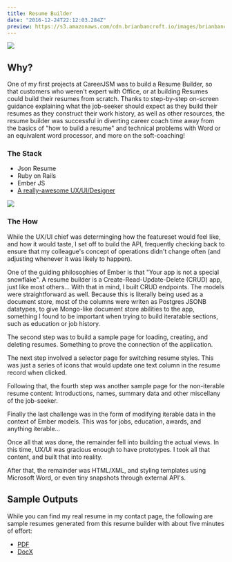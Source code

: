 ```yaml
---
title: Resume Builder
date: "2016-12-24T22:12:03.284Z"
preview: https://s3.amazonaws.com/cdn.brianbancroft.io/images/brianbancroftio/portfolio/resume-builder/resume-builder-icon.jpg
---
```


![](https://s3.amazonaws.com/cdn.brianbancroft.io/images/brianbancroftio/portfolio/resume-builder/resume-builder-view1.jpg)

## Why?

One of my first projects at CareerJSM was to build a Resume Builder, so that customers who weren't expert with Office, or at building Resumes could build their resumes from scratch. Thanks to step-by-step on-screen guidance explaining what the job-seeker should expect as they build their resumes as they construct their work history, as well as other resources, the resume builder was successful in diverting career coach time away from the basics of "how to build a resume" and technical problems with Word or an equivalent word processor, and more on the soft-coaching!

### The Stack

* Json Resume
* Ruby on Rails
* Ember JS
* [A really-awesome UX/UI/Designer](https://charleswu.ca/)

![](https://s3.amazonaws.com/cdn.brianbancroft.io/images/brianbancroftio/portfolio/resume-builder/resume-builder-view2.jpg)

### The How

While the UX/UI chief was determinging how the featureset would feel like, and how it would taste, I set off to build the API, frequently checking back to ensure that my colleague's concept of operations didn't change often (and adjusting whenever it was likely to happen).

One of the guiding philosophies of Ember is that "Your app is not a special snowflake". A resume builder is a Create-Read-Update-Delete (CRUD) app, just like most others... With that in mind, I built CRUD endpoints. The models were straightforward as well. Because this is literally being used as a document store, most of the columns were writen as Postgres JSONB datatypes, to give Mongo-like document store abilities to the app, something I found to be important when trying to build iteratable sections, such as education or job history.

The second step was to build a sample page for loading, creating, and deleting resumes. Something to prove the connection of the application.

The next step involved a selector page for switching resume styles. This was just a series of icons that would update one text column in the resume record when clicked.

Following that, the fourth step was another sample page for the non-iterable resume content: Introductions, names, summary data and other miscellany of the job-seeker.

Finally the last challenge was in the form of modifying iterable data in the context of Ember models. This was for jobs, education, awards, and anything iterable...

Once all that was done, the remainder fell into building the actual views. In this time, UX/UI was gracious enough to have prototypes. I took all that content, and built that into reality.

After that, the remainder was HTML/XML, and styling templates using Microsoft Word, or even tiny snapshots through external API's.

## Sample Outputs

While you can find my real resume in my contact page, the following are sample resumes generated from this resume builder with about five minutes of effort:

* [PDF](https://s3.amazonaws.com/cdn.brianbancroft.io/images/brianbancroftio/portfolio/resume-builder/sample-resume-1.pdf)
* [DocX](https://s3.amazonaws.com/cdn.brianbancroft.io/images/brianbancroftio/portfolio/resume-builder/sample-resume-2.docx)
